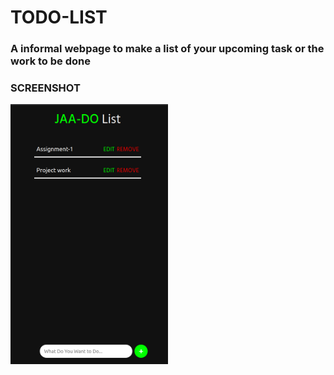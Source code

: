 # TODO-LIST
### A informal webpage to make a list of your upcoming task or the work to be done

### SCREENSHOT
<img src=screenshot.png alt="screenshot" width="50%" height="50%">
